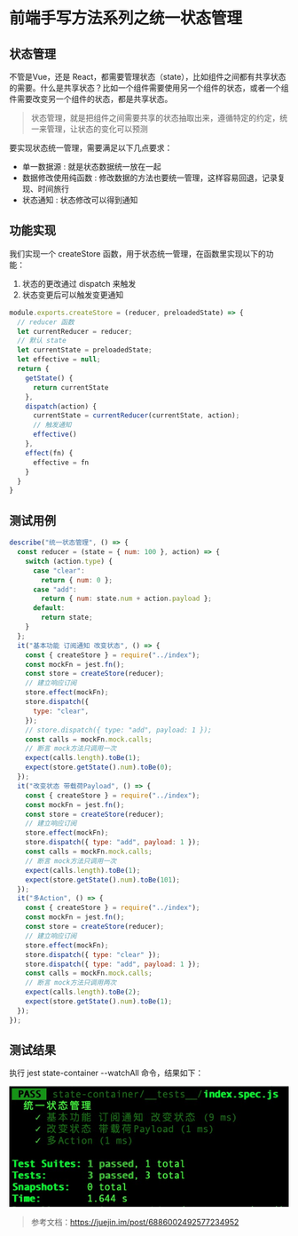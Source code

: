 # 前端手写方法系列之统一状态管理



## 状态管理

不管是Vue，还是 React，都需要管理状态（state），比如组件之间都有共享状态的需要。什么是共享状态？比如一个组件需要使用另一个组件的状态，或者一个组件需要改变另一个组件的状态，都是共享状态。

> 状态管理，就是把组件之间需要共享的状态抽取出来，遵循特定的约定，统一来管理，让状态的变化可以预测

要实现状态统一管理，需要满足以下几点要求：
- 单一数据源 : 就是状态数据统一放在一起
- 数据修改使用纯函数 : 修改数据的方法也要统一管理，这样容易回退，记录复现、时间旅行
- 状态通知 : 状态修改可以得到通知

## 功能实现
我们实现一个 createStore 函数，用于状态统一管理，在函数里实现以下的功能：
1. 状态的更改通过 dispatch 来触发
2. 状态变更后可以触发变更通知

```js
module.exports.createStore = (reducer, preloadedState) => {
  // reducer 函数
  let currentReducer = reducer;
  // 默认 state
  let currentState = preloadedState;
  let effective = null;
  return {
    getState() {
      return currentState
    },
    dispatch(action) {
      currentState = currentReducer(currentState, action);
      // 触发通知
      effective()
    },
    effect(fn) {
      effective = fn
    }
  }
}
```

## 测试用例

```js
describe("统一状态管理", () => {
  const reducer = (state = { num: 100 }, action) => {
    switch (action.type) {
      case "clear":
        return { num: 0 };
      case "add":
        return { num: state.num + action.payload };
      default:
        return state;
    }
  };
  it("基本功能 订阅通知 改变状态", () => {
    const { createStore } = require("../index");
    const mockFn = jest.fn();
    const store = createStore(reducer);
    // 建立响应订阅
    store.effect(mockFn);
    store.dispatch({
      type: "clear",
    });
    // store.dispatch({ type: "add", payload: 1 });
    const calls = mockFn.mock.calls;
    // 断言 mock方法只调用一次
    expect(calls.length).toBe(1);
    expect(store.getState().num).toBe(0);
  });
  it("改变状态 带载荷Payload", () => {
    const { createStore } = require("../index");
    const mockFn = jest.fn();
    const store = createStore(reducer);
    // 建立响应订阅
    store.effect(mockFn);
    store.dispatch({ type: "add", payload: 1 });
    const calls = mockFn.mock.calls;
    // 断言 mock方法只调用一次
    expect(calls.length).toBe(1);
    expect(store.getState().num).toBe(101);
  });
  it("多Action", () => {
    const { createStore } = require("../index");
    const mockFn = jest.fn();
    const store = createStore(reducer);
    // 建立响应订阅
    store.effect(mockFn);
    store.dispatch({ type: "clear" });
    store.dispatch({ type: "add", payload: 1 });
    const calls = mockFn.mock.calls;
    // 断言 mock方法只调用两次
    expect(calls.length).toBe(2);
    expect(store.getState().num).toBe(1);
  });
});
```
## 测试结果
执行  jest state-container --watchAll 命令，结果如下：

![state-container](/assets/state-container.png "状态管理")

> 参考文档：https://juejin.im/post/6886002492577234952